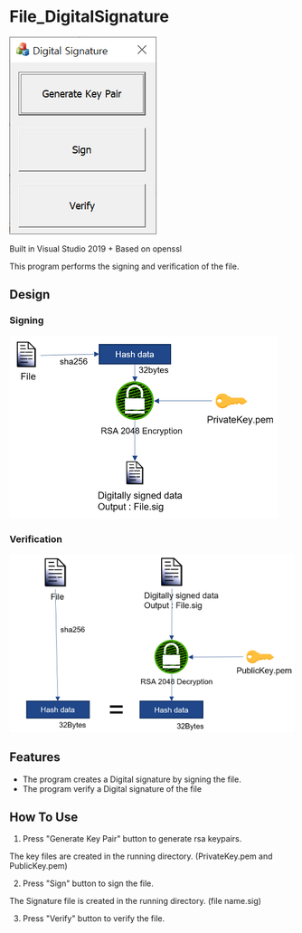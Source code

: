 # File_DigitalSignature
![image](https://raw.githubusercontent.com/codetronik/File_DigitalSignature/master/screenshots/main.png)

Built in Visual Studio 2019 + Based on openssl

This program performs the signing and verification of the file.

## Design
### Signing
![image](https://raw.githubusercontent.com/codetronik/File_DigitalSignature/master/screenshots/sign.png)
### Verification
![image](https://raw.githubusercontent.com/codetronik/File_DigitalSignature/master/screenshots/verification.png)

## Features
- The program creates a Digital signature by signing the file.
- The program verify a Digital signature of the file 

## How To Use
1. Press "Generate Key Pair" button to generate rsa keypairs.

The key files are created in the running directory. (PrivateKey.pem and PublicKey.pem)

2. Press "Sign" button to sign the file.

The Signature file is created in the running directory. (file name.sig)

3. Press "Verify" button to verify the file.
